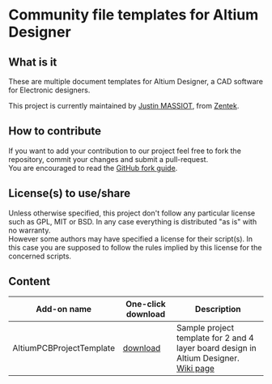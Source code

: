 # Community file templates for Altium Designer

## What is it
These are multiple document templates for Altium Designer, a CAD software for Electronic designers.

This project is currently maintained by [Justin MASSIOT](https://justinmassiot.me), from [Zentek](http://zentek.fr).

## How to contribute
If you want to add your contribution to our project feel free to fork the repository, commit your changes and submit a pull-request.\
You are encouraged to read the [GitHub fork guide](https://guides.github.com/activities/forking/).

## License(s) to use/share
Unless otherwise specified, this project don't follow any particular license such as GPL, MIT or BSD. In any case everything is distributed "as is" with no warranty.\
However some authors may have specified a license for their script(s). In this case you are supposed to follow the rules implied by this license for the concerned scripts.

## Content

Add-on name | One-click download | Description
--- | --- | ---
AltiumPCBProjectTemplate | [download](https://altium-designer-addons.github.io/DownGit/#/home?url=https://github.com/Altium-Designer-addons/scripts-libraries/tree/master/Document+templates/AltiumPCBProjectTemplate) | Sample project template for 2 and 4 layer board design in Altium Designer.<br>[Wiki page](https://github.com/Altium-Designer-addons/scripts-libraries/wiki/AltiumPCBProjectTemplate)
